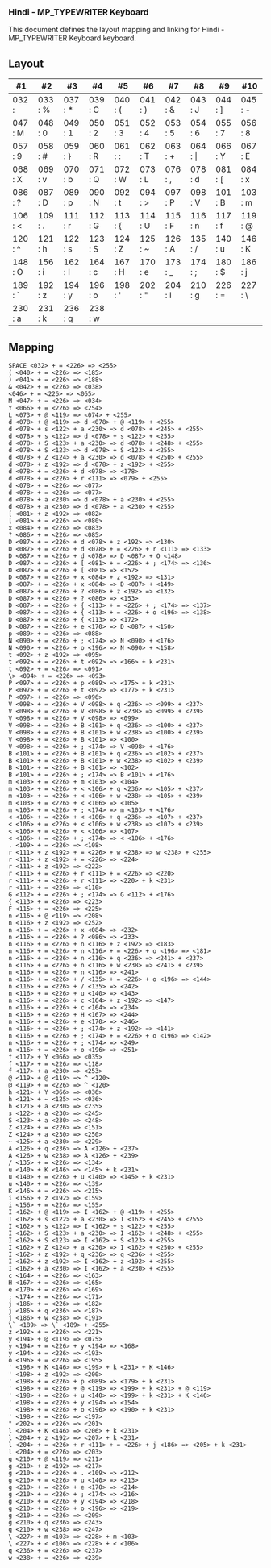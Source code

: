 ### Hindi - MP_TYPEWRITER Keyboard
This document defines the layout mapping and linking for Hindi - MP_TYPEWRITER Keyboard keyboard.

## Layout

|#1       |#2       |#3       |#4       |#5       |#6       |#7       |#8       |#9       |#10      |
|---------|---------|---------|---------|---------|---------|---------|---------|---------|---------|
| 032 :   | 033 : % | 037 : * | 039 : C | 040 : ( | 041 : ) | 042 : & | 043 : J | 044 : ] | 045 : - |
| 047 : M | 048 : 0 | 049 : 1 | 050 : 2 | 051 : 3 | 052 : 4 | 053 : 5 | 054 : 6 | 055 : 7 | 056 : 8 |
| 057 : 9 | 058 : # | 059 : } | 060 : R | 061 : : | 062 : T | 063 : + | 064 : \| | 066 : Y | 067 : E |
| 068 : X | 069 : v | 070 : b | 071 : Q | 072 : W | 073 : L | 076 : , | 078 : d | 081 : [ | 084 : x |
| 086 : ? | 087 : D | 089 : p | 090 : N | 092 : t | 094 : > | 097 : P | 098 : V | 101 : B | 103 : m |
| 106 : < | 109 : . | 111 : r | 112 : G | 113 : { | 114 : U | 115 : F | 116 : n | 117 : f | 119 : @ |
| 120 : ^ | 121 : h | 122 : s | 123 : S | 124 : Z | 125 : ~ | 126 : A | 135 : / | 140 : u | 146 : K |
| 148 : O | 156 : i | 162 : I | 164 : c | 167 : H | 170 : e | 173 : _ | 174 : ; | 180 : $ | 186 : j |
| 189 : \` | 192 : z | 194 : y | 196 : o | 198 : ' | 202 : " | 204 : l | 210 : g | 226 : = | 227 : \ |
| 230 : a | 231 : k | 236 : q | 238 : w |

## Mapping

```
SPACE <032> + = <226> => <255>
( <040> + = <226> => <185>
) <041> + = <226> => <188>
& <042> + = <226> => <038>
<046> + = <226> => <065>
M <047> + = <226> => <034>
Y <066> + = <226> => <254>
L <073> + @ <119> => <074> + <255>
d <078> + @ <119> => d <078> + @ <119> + <255>
d <078> + s <122> + a <230> => d <078> + <245> + <255>
d <078> + s <122> => d <078> + s <122> + <255>
d <078> + S <123> + a <230> => d <078> + <248> + <255>
d <078> + S <123> => d <078> + S <123> + <255>
d <078> + Z <124> + a <230> => d <078> + <250> + <255>
d <078> + z <192> => d <078> + z <192> + <255>
d <078> + = <226> + d <078> => <178>
d <078> + = <226> + r <111> => <079> + <255>
d <078> + = <226> => <077>
d <078> + = <226> => <077>
d <078> + a <230> => d <078> + a <230> + <255>
d <078> + a <230> => d <078> + a <230> + <255>
[ <081> + z <192> => <082>
[ <081> + = <226> => <080>
x <084> + = <226> => <083>
? <086> + = <226> => <085>
D <087> + = <226> + d <078> + z <192> => <130>
D <087> + = <226> + d <078> + = <226> + r <111> => <133>
D <087> + = <226> + d <078> => D <087> + O <148>
D <087> + = <226> + [ <081> + = <226> + ; <174> => <136>
D <087> + = <226> + [ <081> => <152>
D <087> + = <226> + x <084> + z <192> => <131>
D <087> + = <226> + x <084> => D <087> + <149>
D <087> + = <226> + ? <086> + z <192> => <132>
D <087> + = <226> + ? <086> => <153>
D <087> + = <226> + { <113> + = <226> + ; <174> => <137>
D <087> + = <226> + { <113> + = <226> + o <196> => <138>
D <087> + = <226> + { <113> => <172>
D <087> + = <226> + e <170> => D <087> + <150>
p <089> + = <226> => <088>
N <090> + = <226> + ; <174> => N <090> + <176>
N <090> + = <226> + o <196> => N <090> + <158>
t <092> + z <192> => <095>
t <092> + = <226> + t <092> => <166> + k <231>
t <092> + = <226> => <091>
\> <094> + = <226> => <093>
P <097> + = <226> + p <089> => <175> + k <231>
P <097> + = <226> + t <092> => <177> + k <231>
P <097> + = <226> => <096>
V <098> + = <226> + V <098> + q <236> => <099> + <237>
V <098> + = <226> + V <098> + w <238> => <099> + <239>
V <098> + = <226> + V <098> => <099>
V <098> + = <226> + B <101> + q <236> => <100> + <237>
V <098> + = <226> + B <101> + w <238> => <100> + <239>
V <098> + = <226> + B <101> => <100>
V <098> + = <226> + ; <174> => V <098> + <176>
B <101> + = <226> + B <101> + q <236> => <102> + <237>
B <101> + = <226> + B <101> + w <238> => <102> + <239>
B <101> + = <226> + B <101> => <102>
B <101> + = <226> + ; <174> => B <101> + <176>
m <103> + = <226> + m <103> => <104>
m <103> + = <226> + < <106> + q <236> => <105> + <237>
m <103> + = <226> + < <106> + w <238> => <105> + <239>
m <103> + = <226> + < <106> => <105>
m <103> + = <226> + ; <174> => m <103> + <176>
< <106> + = <226> + < <106> + q <236> => <107> + <237>
< <106> + = <226> + < <106> + w <238> => <107> + <239>
< <106> + = <226> + < <106> => <107>
< <106> + = <226> + ; <174> => < <106> + <176>
. <109> + = <226> => <108>
r <111> + z <192> + = <226> + w <238> => w <238> + <255>
r <111> + z <192> + = <226> => <224>
r <111> + z <192> => <222>
r <111> + = <226> + r <111> + = <226> => <220>
r <111> + = <226> + r <111> => <220> + k <231>
r <111> + = <226> => <110>
G <112> + = <226> + ; <174> => G <112> + <176>
{ <113> + = <226> => <223>
F <115> + = <226> => <225>
n <116> + @ <119> => <208>
n <116> + z <192> => <252>
n <116> + = <226> + x <084> => <232>
n <116> + = <226> + ? <086> => <233>
n <116> + = <226> + n <116> + z <192> => <183>
n <116> + = <226> + n <116> + = <226> + o <196> => <181>
n <116> + = <226> + n <116> + q <236> => <241> + <237>
n <116> + = <226> + n <116> + w <238> => <241> + <239>
n <116> + = <226> + n <116> => <241>
n <116> + = <226> + / <135> + = <226> + o <196> => <144>
n <116> + = <226> + / <135> => <242>
n <116> + = <226> + u <140> => <143>
n <116> + = <226> + c <164> + z <192> => <147>
n <116> + = <226> + c <164> => <234>
n <116> + = <226> + H <167> => <244>
n <116> + = <226> + e <170> => <246>
n <116> + = <226> + ; <174> + z <192> => <141>
n <116> + = <226> + ; <174> + = <226> + o <196> => <142>
n <116> + = <226> + ; <174> => <249>
n <116> + = <226> + o <196> => <251>
f <117> + Y <066> => <035>
f <117> + = <226> => <118>
f <117> + a <230> => <253>
@ <119> + @ <119> => ^ <120>
@ <119> + = <226> => ^ <120>
h <121> + Y <066> => <036>
h <121> + ~ <125> => <036>
h <121> + a <230> => <235>
s <122> + a <230> => <245>
S <123> + a <230> => <248>
Z <124> + = <226> => <151>
Z <124> + a <230> => <250>
~ <125> + a <230> => <229>
A <126> + q <236> => A <126> + <237>
A <126> + w <238> => A <126> + <239>
/ <135> + = <226> => <134>
u <140> + K <146> => <145> + k <231>
u <140> + = <226> + u <140> => <145> + k <231>
u <140> + = <226> => <139>
K <146> + = <226> => <215>
i <156> + z <192> => <159>
i <156> + = <226> => <155>
I <162> + @ <119> => I <162> + @ <119> + <255>
I <162> + s <122> + a <230> => I <162> + <245> + <255>
I <162> + s <122> => I <162> + s <122> + <255>
I <162> + S <123> + a <230> => I <162> + <248> + <255>
I <162> + S <123> => I <162> + S <123> + <255>
I <162> + Z <124> + a <230> => I <162> + <250> + <255>
I <162> + z <192> + q <236> => q <236> + <255>
I <162> + z <192> => I <162> + z <192> + <255>
I <162> + a <230> => I <162> + a <230> + <255>
c <164> + = <226> => <163>
H <167> + = <226> => <165>
e <170> + = <226> => <169>
; <174> + = <226> => <171>
j <186> + = <226> => <182>
j <186> + q <236> => <187>
j <186> + w <238> => <191>
\` <189> => \` <189> + <255>
z <192> + = <226> => <221>
y <194> + @ <119> => <075>
y <194> + = <226> + y <194> => <168>
y <194> + = <226> => <193>
o <196> + = <226> => <195>
' <198> + K <146> => <199> + k <231> + K <146>
' <198> + z <192> => <200>
' <198> + = <226> + p <089> => <179> + k <231>
' <198> + = <226> + @ <119> => <199> + k <231> + @ <119>
' <198> + = <226> + u <140> => <199> + k <231> + K <146>
' <198> + = <226> + y <194> => <154>
' <198> + = <226> + o <196> => <190> + k <231>
' <198> + = <226> => <197>
" <202> + = <226> => <201>
l <204> + K <146> => <206> + k <231>
l <204> + z <192> => <207> + k <231>
l <204> + = <226> + r <111> + = <226> + j <186> => <205> + k <231>
l <204> + = <226> => <203>
g <210> + @ <119> => <211>
g <210> + z <192> => <217>
g <210> + = <226> + . <109> => <212>
g <210> + = <226> + u <140> => <213>
g <210> + = <226> + e <170> => <214>
g <210> + = <226> + ; <174> => <216>
g <210> + = <226> + y <194> => <218>
g <210> + = <226> + o <196> => <219>
g <210> + = <226> => <209>
g <210> + q <236> => <243>
g <210> + w <238> => <247>
\ <227> + m <103> => <228> + m <103>
\ <227> + < <106> => <228> + < <106>
q <236> + = <226> => <237>
w <238> + = <226> => <239>
```
